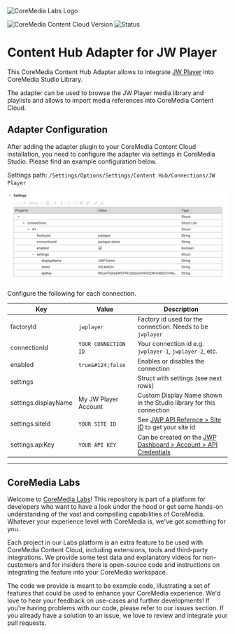 ![CoreMedia Labs Logo](https://documentation.coremedia.com/badges/banner_coremedia_labs_wide.png "CoreMedia Labs Logo")

![CoreMedia Content Cloud Version](https://img.shields.io/static/v1?message=2207&label=CoreMedia%20Content%20Cloud&style=for-the-badge&labelColor=666666&color=672779 "This badge shows the CoreMedia version this project is compatible with. 
Please read the versioning section of the project to see what other CoreMedia versions are supported and how to find them.")
![Status](https://img.shields.io/static/v1?message=active&label=Status&style=for-the-badge&labelColor=666666&color=2FAC66 
"The status badge describes if the project is maintained. Possible values are active and inactive. 
If a project is inactive it means that the development has been discontinued and won't support future CoreMedia versions."
)

# Content Hub Adapter for JW Player

This CoreMedia Content Hub Adapter allows to integrate [JW Player](https://www.jwplayer.com/) into CoreMedia Studio Library.

The adapter can be used to browse the JW Player media library and playlists and allows to import media references into CoreMedia Content Cloud.

## Adapter Configuration
After adding the adapter plugin to your CoreMedia Content Cloud installation, you need to configure the adapter via settings in CoreMedia Studio. Please find an example configuration below.

Settings path: `/Settings/Options/Settings/Content Hub/Connections/JW Player`

![Content-Hub Connection Example](./docs/content-hub-connection-example.png "Content-Hub Connection Example")

Configure the following for each connection.

| Key                  | Value                | Description                                                                                                                   |
|----------------------|----------------------|-------------------------------------------------------------------------------------------------------------------------------|
| factoryId            | `jwplayer`           | Factory id used for the connection. Needs to be `jwplayer`                                                                    |
| connectionId         | `YOUR CONNECTION ID` | Your connection id e.g. `jwplayer-1`, `jwplayer-2`, etc.                                                                      | 
| enabled              | `true&#124;false`    | Enables or disables the connection                                                                                            |
| settings             |                      | Struct with settings (see next rows)                                                                                          |
| settings.displayName | My JW Player Account | Custom Display Name shown in the Studio library for this connection                                                           |
| settings.siteId      | `YOUR SITE ID`       | See [JWP API Refernce > Site ID](https://docs.jwplayer.com/platform/reference/building-a-request#site-id) to get your site id | 
| settings.apiKey      | `YOUR API KEY`       | Can be created on the [JWP Dashboard > Account > API Credentials](https://dashboard.jwplayer.com/account/api-credentials)     | 


---

## CoreMedia Labs

Welcome to [CoreMedia Labs](https://blog.coremedia.com/labs/)! This repository is part of a platform for developers who want to have a look under the hood or get some hands-on understanding of the vast and compelling capabilities of CoreMedia. Whatever your experience level with CoreMedia is, we've got something for you.

Each project in our Labs platform is an extra feature to be used with CoreMedia Content Cloud, including extensions, tools and third-party integrations. We provide some test data and explanatory videos for non-customers and for insiders there is open-source code and instructions on integrating the feature into your CoreMedia workspace. 

The code we provide is meant to be example code, illustrating a set of features that could be used to enhance your CoreMedia experience. We'd love to hear your feedback on use-cases and further developments! If you're having problems with our code, please refer to our issues section. If you already have a solution to an issue, we love to review and integrate your pull requests.
